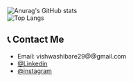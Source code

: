 


![Anurag's GitHub stats](https://github-readme-stats.vercel.app/api?username=vishwashibare&show_icons=true&theme=aura)<br>
![Top Langs](https://github-readme-stats.vercel.app/api/top-langs/?username=vishwashibare&layout=compact&theme=aura)
 
## 📞 Contact Me 
* Email: vishwashibare29@@gmail.com
* [@Linkedin](https://www.linkedin.com/in/vishwas-hibare-a51b50211)
* [@instagram](https://www.instagram.com/vishwashibare_/?utm_medium=copy_link/)
